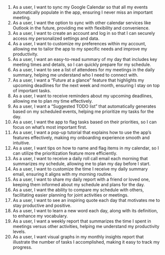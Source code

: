 1. As a user, I want to sync my Google Calendar so that all my events automatically populate in the app, ensuring I never miss an important meeting.
2. As a user, I want the option to sync with other calendar services like Outlook in the future, providing me with flexibility and convenience.
3. As a user, I want to create an account and log in so that I can securely access my personalized settings and data.
4. As a user, I want to customize my preferences within my account, allowing me to tailor the app to my specific needs and improve my productivity.
5. As a user, I want an easy-to-read summary of my day that includes key meeting times and details, so I can quickly prepare for my schedule.
6. As a user, I want to see a list of attendees for my meetings in the daily summary, helping me understand who I need to connect with.
7. As a user, I want a “Future at a glance” feature that highlights my upcoming deadlines for the next week and month, ensuring I stay on top of important tasks.
8. As a user, I want to receive reminders about my upcoming deadlines, allowing me to plan my time effectively.
9. As a user, I want a “Suggested TODO list” that automatically generates based on my scheduled events, helping me prioritize my tasks for the day.
10. As a user, I want the app to flag tasks based on their priorities, so I can focus on what’s most important first.
11. As a user, I want a pop-up tutorial that explains how to use the app’s features effectively, making my onboarding experience smooth and intuitive.
12. As a user, I want tips on how to name and flag items in my calendar, so I can utilize the prioritization feature more efficiently.
13. As a user, I want to receive a daily roll call email each morning that summarizes my schedule, allowing me to plan my day before I start.
14. As a user, I want to customize the time I receive my daily summary email, ensuring it aligns with my morning routine.
15. As a user, I want to share my daily report with a friend or loved one, keeping them informed about my schedule and plans for the day.
16. As a user, I want the ability to compare my schedule with others, facilitating easier planning for joint activities or meetings.
17. As a user, I want to see an inspiring quote each day that motivates me to stay productive and positive.
18. As a user, I want to learn a new word each day, along with its definition, to enhance my vocabulary.
19. As a user, I want a weekly report that summarizes the time I spent in meetings versus other activities, helping me understand my productivity levels.
20. As a user, I want visual graphs in my monthly insights report that illustrate the number of tasks I accomplished, making it easy to track my progress.
